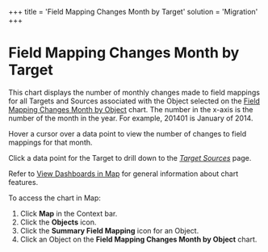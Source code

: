 +++
title = 'Field Mapping Changes Month by Target'
solution = 'Migration'
+++

# Field Mapping Changes Month by Target

This chart displays the number of monthly changes made to field mappings
for all Targets and Sources associated with the Object selected on the
[Field Mapping Changes Month by
Object](Field_Mapping_Changes_Daily_by_Target) chart. The number in
the x-axis is the number of the month in the year. For example, 201401
is January of 2014.

Hover a cursor over a data point to view the number of changes to field
mappings for that month.

Click a data point for the Target to drill down to the *[Target
Sources](../Page_Desc/Target_Sources_H_Map)* page.

Refer to [View Dashboards in Map](View_Dashboards_in_Map) for
general information about chart features.

To access the chart in Map:

1.  Click **Map** in the Context bar.
2.  Click the **Objects** icon.
3.  Click the **Summary Field Mapping** icon for an Object.
4.  Click an Object on the **Field Mapping Changes Month by Object**
    chart.
